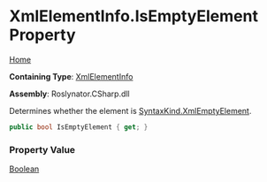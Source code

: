 # XmlElementInfo\.IsEmptyElement Property

[Home](../../../../../README.md)

**Containing Type**: [XmlElementInfo](../README.md)

**Assembly**: Roslynator\.CSharp\.dll

  
Determines whether the element is [SyntaxKind.XmlEmptyElement](https://docs.microsoft.com/en-us/dotnet/api/microsoft.codeanalysis.csharp.syntaxkind.xmlemptyelement)\.

```csharp
public bool IsEmptyElement { get; }
```

### Property Value

[Boolean](https://docs.microsoft.com/en-us/dotnet/api/system.boolean)

